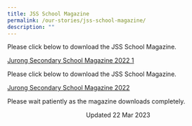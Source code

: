 ```yaml
---
title: JSS School Magazine
permalink: /our-stories/jss-school-magazine/
description: ""
---
```

Please click below to download the JSS School Magazine.

[Jurong Secondary School Magazine 2022 1](https://drive.google.com/file/d/1XIOHeP2WqXz_QTfDVYWYct3g8SBRzrWr/view?usp=share_link)

Please click below to download the JSS School Magazine.


[Jurong Secondary School Magazine 2022](https://drive.google.com/drive/folders/1t47SeMkNuCiNaKMpzcngQODgtnINaTGL?usp=sharing)

Please wait patiently as the magazine downloads completely.

<center> Updated 22 Mar 2023